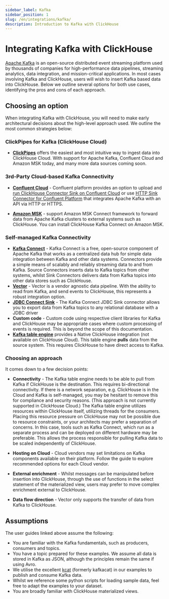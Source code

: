 ```yaml
---
sidebar_label: Kafka
sidebar_position: 1
slug: /en/integrations/kafka/
description: Introduction to Kafka with ClickHouse
---
```


# Integrating Kafka with ClickHouse

[Apache Kafka](https://kafka.apache.org/) is an open-source distributed event streaming platform used by thousands of companies for high-performance data pipelines, streaming analytics, data integration, and mission-critical applications. In most cases involving Kafka and ClickHouse, users will wish to insert Kafka based data into ClickHouse. Below we outline several options for both use cases, identifying the pros and cons of each approach.


## Choosing an option

When integrating Kafka with ClickHouse, you will need to make early architectural decisions about the high-level approach used. We outline the most common strategies below:

### ClickPipes for Kafka (ClickHouse Cloud)
* [**ClickPipes**](../clickpipes/index.md) offers the easiest and most intuitive way to ingest data into ClickHouse Cloud. With support for Apache Kafka, Confluent Cloud and Amazon MSK today, and many more data sources coming soon.


### 3rd-Party Cloud-based Kafka Connectivity
* [**Confluent Cloud**](./confluent/index.md) - Confluent platform provides an option to upload and [run ClickHouse Connector Sink on Confluent Cloud](./confluent/custom-connector.md) or use [HTTP Sink Connector for Confluent Platform](./confluent/kafka-connect-http.md) that integrates Apache Kafka with an API via HTTP or HTTPS.

* [**Amazon MSK**](./msk/index.md) - support Amazon MSK Connect framework to forward data from Apache Kafka clusters to external systems such as ClickHouse. You can install ClickHouse Kafka Connect on Amazon MSK.

### Self-managed Kafka Connectivity
* [**Kafka Connect**](./kafka-clickhouse-connect-sink.md) - Kafka Connect is a free, open-source component of Apache Kafka that works as a centralized data hub for simple data integration between Kafka and other data systems.  Connectors provide a simple means of scalably and reliably streaming data to and from Kafka.  Source Connectors inserts data to Kafka topics from other systems, whilst Sink Connectors delivers data from Kafka topics into other data stores such as ClickHouse.
* [**Vector**](./kafka-vector.md) - Vector is a vendor agnostic data pipeline. With the ability to read from Kafka, and send events to ClickHouse, this represents a robust integration option.
* [**JDBC Connect Sink**](./kafka-connect-jdbc.md) - The Kafka Connect JDBC Sink connector allows you to export data from Kafka topics to any relational database with a JDBC driver
* **Custom code** - Custom code using respective client libraries for Kafka and ClickHouse may be appropriate cases where custom processing of events is required. This is beyond the scope of this documentation.
* [**Kafka table engine**](./kafka-table-engine.md) provides a Native ClickHouse integration (not available on ClickHouse Cloud). This table engine **pulls** data from the source system. This requires ClickHouse to have direct access to Kafka.


### Choosing an approach
It comes down to a few decision points:

* **Connectivity** - The Kafka table engine needs to be able to pull from Kafka if ClickHouse is the destination. This requires bi-directional connectivity. If there is a network separation, e.g. ClickHouse is in the Cloud and Kafka is self-managed, you may be hesitant to remove this for compliance and security reasons. (This approach is not currently supported in ClickHouse Cloud.) The Kafka table engine utilizes resources within ClickHouse itself, utilizing threads for the consumers. Placing this resource pressure on ClickHouse may not be possible due to resource constraints, or your architects may prefer a separation of concerns. In this case, tools such as Kafka Connect, which run as a separate process and can be deployed on different hardware may be preferable. This allows the process responsible for pulling Kafka data to be scaled independently of ClickHouse.

* **Hosting on Cloud** - Cloud vendors may set limitations on Kafka components available on their platform. Follow the guide to explore recommended options for each Cloud vendor.

* **External enrichment** - Whilst messages can be manipulated before insertion into ClickHouse, through the use of functions in the select statement of the materialized view, users may prefer to move complex enrichment external to ClickHouse.

* **Data flow direction** - Vector only supports the transfer of data from Kafka to ClickHouse.


## Assumptions 

The user guides linked above assume the following:

* You are familiar with the Kafka fundamentals, such as producers, consumers and topics.
* You have a topic prepared for these examples. We assume all data is stored in Kafka as JSON, although the principles remain the same if using Avro.
* We utilise the excellent [kcat](https://github.com/edenhill/kcat) (formerly kafkacat) in our examples to publish and consume Kafka data.
* Whilst we reference some python scripts for loading sample data, feel free to adapt the examples to your dataset.
* You are broadly familiar with ClickHouse materialized views.
